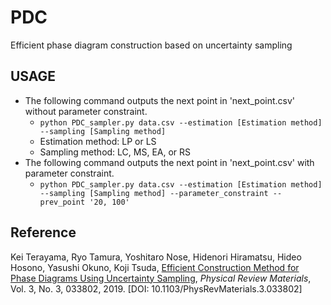 # PDC
Efficient phase diagram construction based on uncertainty sampling

## USAGE
- The following command outputs the next point in 'next_point.csv' without parameter constraint.
  - `python PDC_sampler.py data.csv --estimation [Estimation method] --sampling [Sampling method]`
  - Estimation method: LP or LS
  - Sampling method: LC, MS, EA, or RS
- The following command outputs the next point in 'next_point.csv' with parameter constraint.
  - `python PDC_sampler.py data.csv --estimation [Estimation method] --sampling [Sampling method] --parameter_constraint --prev_point '20, 100'`

## Reference
Kei Terayama, Ryo Tamura, Yoshitaro Nose, Hidenori Hiramatsu, Hideo Hosono, Yasushi Okuno, Koji Tsuda, [Efficient Construction Method for Phase Diagrams Using Uncertainty Sampling](https://doi.org/10.1103/PhysRevMaterials.3.033802), *Physical Review Materials*, Vol. 3, No. 3, 033802, 2019. [DOI: 10.1103/PhysRevMaterials.3.033802]
